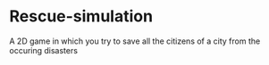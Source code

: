 # Rescue-simulation
A 2D game in which you try to save all the citizens of a city from the occuring disasters
